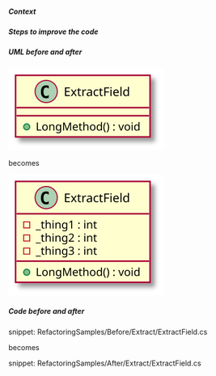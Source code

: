 
##### Context

##### Steps to improve the code

##### UML before and after

![ExtractField - Before](uml/Before/Extract/ExtractField.svg?raw=true)

becomes

![ExtractField - After](uml/After/Extract/ExtractField.svg?raw=true)

##### Code before and after

snippet: RefactoringSamples/Before/Extract/ExtractField.cs

becomes

snippet: RefactoringSamples/After/Extract/ExtractField.cs

